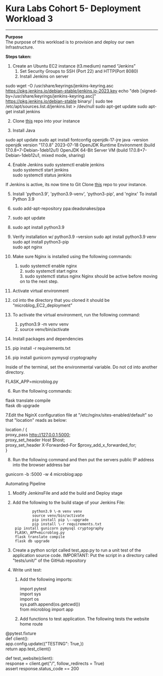 # Kura Labs Cohort 5- Deployment Workload 3


---

**Purpose**  
The purpose of this workload is to provision and deploy our own Infrastructure.

**Steps taken:** 

1. Create an Ubuntu EC2 instance (t3.medium) named “Jenkins”  
   1. Set Security Groups to SSH (Port 22\) and HTTP(Port 8080\)  
   2. Install Jenkins on server

sudo wget -O /usr/share/keyrings/jenkins-keyring.asc \
https://pkg.jenkins.io/debian-stable/jenkins.io-2023.key
echo "deb [signed-by=/usr/share/keyrings/jenkins-keyring.asc]" \
https://pkg.jenkins.io/debian-stable binary/ | sudo tee \
/etc/apt/sources.list.d/jenkins.list > /dev/null
sudo apt-get update
sudo apt-get install jenkins


2. Clone [this](https://github.com/kura-labs-org/C5-Deployment-Workload-3/tree/main) repo into your instance

3. Install Java

sudo apt update
sudo apt install fontconfig openjdk-17-jre
java -version
openjdk version "17.0.8" 2023-07-18
OpenJDK Runtime Environment (build 17.0.8+7-Debian-1deb12u1)
OpenJDK 64-Bit Server VM (build 17.0.8+7-Debian-1deb12u1, mixed mode, sharing)

4. Enable Jenkins
   sudo systemctl enable jenkins   
   sudo systemctl start jenkins   
   sudo systemctl status jenkins

If Jenkins is active, its now time to Git Clone [this](https://github.com/kura-labs-org/C5-Deployment-Workload-3/tree/main) repo to your instance.

5.   Install 'python3.9', 'python3.9-venv', 'python3-pip', and 'nginx'
To install Python 3.9   
   1. sudo add-apt-repository ppa:deadsnakes/ppa  
   2. sudo apt update  
   3. sudo apt install python3.9  
   4. Verify installation w/ python3.9 –version
sudo apt install python3.9 venv  
sudo apt install python3-pip  
sudo apt nginx

1. Make sure Nginx is installed using the following commands:  
   1. sudo systemctl enable nginx  
      2. sudo systemctl start nginx   
      3. sudo systemctl status nginx
Nginx should be active before moving on to the next step. 

3. Activate virtual environment

1. cd into the directory that you cloned it should be “microblog\_EC2\_deployment”  
2. To activate the virtual environment, run the following command:   
   1. python3.9 \-m venv venv  
   2. source venv/bin/activate

4. Install packages and dependencies 

1. pip install \-r requirements.txt  
2. pip install gunicorn pymysql cryptography

Inside of the terminal, set the environmental variable. Do not cd into another directory. 

FLASK_APP=microblog.py

6. Run the following commands:

flask translate compile  
flask db upgrade

7.Edit the NginX configuration file at "/etc/nginx/sites-enabled/default" so that "location" reads as below:

location / {  
proxy\_pass http://127.0.0.1:5000;  
proxy\_set\_header Host $host;  
proxy\_set\_header X-Forwarded-For $proxy\_add\_x\_forwarded\_for;  
}

8. Run the following command and then put the servers public IP address into the browser address bar

gunicorn \-b :5000 \-w 4 microblog:app

Automating Pipeline

1. Modify JenkinsFile and add the build and Deploy stage   
2. Add the following to the build stage of your Jenkins File:

                python3.9 \-m venv venv  
                source venv/bin/activate  
                pip install pip \--upgrade  
                pip install \-r requirements.txt  
		pip install gunicorn pymysql cryptography  
		FLASK\_APP=microblog.py  
		flask translate compile  
		flask db upgrade

3. Create a python script called test\_app.py to run a unit test of the application source code. IMPORTANT: Put the script in a directory called "tests/unit/" of the GitHub repository
    
4. Write unit test:  
   1. Add the following imports:  
        
      import pytest  
      import sys  
      import os  
      sys.path.append(os.getcwd())  
      from microblog import app  
        
   2. Add functions to test application. The following tests the website home route

   
@pytest.fixture  
def client():  
    app.config.update({"TESTING": True,})  
    return app.test\_client()

def test\_website(client):  
    response \= client.get("/", follow\_redirects \= True)  
    assert response.status\_code \== 200
